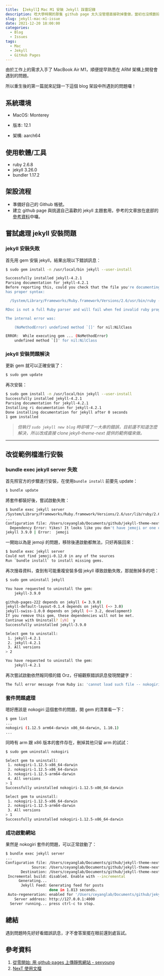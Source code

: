 ```yaml
---
title: 【Jekyll】Mac M1 安裝 Jekyll 踩雷記錄
description: 唸大學時開的那隻 github page 太久沒管理直接砍掉重做，當初也沒規劃好筆記的風格就隨便做了XD
slug: jekyll-mac-m1-issue
date: 2021-12-20 18:00:00
categories:
  - Blog
  - Issues
tags:
  - Mac
  - Jekyll
  - GitHub Pages
---
```


由於工作上的需求入手了 MacBook Air M1，順便提早熟悉在 ARM 架構上開發會遇到的問題。<br>

所以重生後的第一篇就來記錄一下這個 blog 架設中所遇到的問題囉！

## 系統環境

- MacOS: Monterey

- 版本: 12.1

- 架構: aarch64

## 使用軟體/工具

- ruby 2.6.8
- jekyll 3.26.0
- bundler 1.17.2

## 架設流程

- 準備好自己的 Github 帳號。
- 建立 github page 與挑選自己喜歡的 jekyll 主題套用，參考的文章放在底部的[參考資料](#參考資料)中囉。

## 嘗試處理 jekyll 安裝問題

### jekyll 安裝失敗

首先用 gem 安裝 jekyll，結果出現以下錯誤訊息：

```bash
$ sudo gem install -n /usr/local/bin jekyll --user-install

Successfully installed jekyll-4.2.1
Parsing documentation for jekyll-4.2.1
Before reporting this, could you check that the file you're documenting
has proper syntax:

  /System/Library/Frameworks/Ruby.framework/Versions/2.6/usr/bin/ruby -c lib/jekyll/commands/doctor.rb

RDoc is not a full Ruby parser and will fail when fed invalid ruby programs.

The internal error was:

	(NoMethodError) undefined method `[]' for nil:NilClass

ERROR:  While executing gem ... (NoMethodError)
    undefined method `[]' for nil:NilClass
```

### jekyll 安裝問題解決

更新 gem 就可以正確安裝了：

```bash
$ sudo gem update
```

再次安裝：

```bash
$ sudo gem install -n /usr/local/bin jekyll --user-install
Successfully installed jekyll-4.2.1
Parsing documentation for jekyll-4.2.1
Installing ri documentation for jekyll-4.2.1
Done installing documentation for jekyll after 0 seconds
1 gem installed
```

> _但執行 `sudo jekyll new blog` 時卻噴了一大串的錯誤，目前還不知道怎麼解決，所以改成直接 clone jekyll-theme-next 提供的範例檔來做。_

---

## 改從範例檔進行安裝

### bundle exec jekyll server 失敗

首先照官方的步驟進行安裝，在使用`bundle install` 前要先 update：

```bash
$ bundle update
```

將套件都裝好後，嘗試啟動失敗：

```bash
$ bundle exec jekyll server
/System/Library/Frameworks/Ruby.framework/Versions/2.6/usr/lib/ruby/2.6.0/forwardable.rb:116: warning: already initialized constant Forwardable::VERSION
...
Configuration file: /Users/ceyanglab/Documents/github/jekyll-theme-next/_config.yml
  Dependency Error: Yikes! It looks like you don't have jemoji or one of its dependencies installed. In order to use Jekyll as currently configured, you'll need to install this gem. The full error message from Ruby is: 'cannot load such file -- nokogiri/nokogiri' If you run into trouble, you can find helpful resources at https://jekyllrb.com/help/!
jekyll 3.9.0 | Error:  jemoji
```

一開始以為是 jemoji 的問題，移除後連啟動都無法，只好再裝回來：

```bash
$ bundle exec jekyll server
Could not find jemoji-0.12.0 in any of the sources
Run `bundle install` to install missing gems.
```

再次搜尋資料，查到有可能重複安裝多個 jekyll 導致啟動失敗，那就刪掉多的吧：

```bash
$ sudo gem uninstall jekyll

You have requested to uninstall the gem:
	jekyll-3.9.0

github-pages-222 depends on jekyll (= 3.9.0)
jekyll-default-layout-0.1.4 depends on jekyll (~> 3.0)
jekyll-swiss-1.0.0 depends on jekyll (~> 3.2, development)
If you remove this gem, these dependencies will not be met.
Continue with Uninstall? [yN]  y
Successfully uninstalled jekyll-3.9.0

Select gem to uninstall:
 1. jekyll-4.2.1
 2. jekyll-4.2.1
 3. All versions
> 2

You have requested to uninstall the gem:
	jekyll-4.2.1
```

再次嘗試啟動依然報同樣的錯 Orz，仔細觀察錯誤訊息發現關鍵字：

```bash
The full error message from Ruby is: 'cannot load such file -- nokogiri/nokogiri'
```

### 套件問題處理

嗯好應該是 nokogiri 這個套件的問題，開 gem 的清單看一下：

```bash
$ gem list
...
nokogiri (1.12.5 arm64-darwin x86_64-darwin, 1.10.1)
...
```

同時有 arm 跟 x86 版本的套件存在，刪掉其他只留 arm 的試試：

```bash
$ sudo gem uninstall nokogiri

Select gem to uninstall:
 1. nokogiri-1.12.5-x86_64-darwin
 2. nokogiri-1.12.5-x86_64-darwin
 3. nokogiri-1.12.5-arm64-darwin
 4. All versions
> 1
Successfully uninstalled nokogiri-1.12.5-x86_64-darwin

Select gem to uninstall:
 1. nokogiri-1.12.5-x86_64-darwin
 2. nokogiri-1.12.5-arm64-darwin
 3. All versions
> 1
Successfully uninstalled nokogiri-1.12.5-x86_64-darwin
```

### 成功啟動網站

果然是 nokogiri 套件的問題，可以正常啟動了：

```bash
$ bundle exec jekyll server
...
Configuration file: /Users/ceyanglab/Documents/github/jekyll-theme-next/_config.yml
            Source: /Users/ceyanglab/Documents/github/jekyll-theme-next
       Destination: /Users/ceyanglab/Documents/github/jekyll-theme-next/_site
 Incremental build: disabled. Enable with --incremental
      Generating...
       Jekyll Feed: Generating feed for posts
                    done in 1.813 seconds.
 Auto-regeneration: enabled for '/Users/ceyanglab/Documents/github/jekyll-theme-next'
    Server address: http://127.0.0.1:4000
  Server running... press ctrl-c to stop.
```

## 總結

遇到問題時先好好看錯誤訊息，才不會答案擺在眼前還到處盲試。

## 參考資料

1. [從零開始: 用 github pages 上傳靜態網站 - sexyoung](https://medium.com/%E9%80%B2%E6%93%8A%E7%9A%84-git-git-git/%E5%BE%9E%E9%9B%B6%E9%96%8B%E5%A7%8B-%E7%94%A8github-pages-%E4%B8%8A%E5%82%B3%E9%9D%9C%E6%85%8B%E7%B6%B2%E7%AB%99-fa2ae83e6276)
2. [NexT 使用文檔](http://theme-next.simpleyyt.com/getting-started.html)
